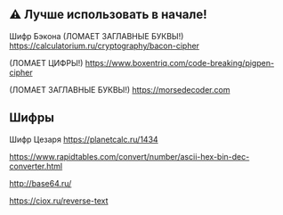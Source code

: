 ## :warning: Лучше использовать в начале!
Шифр Бэкона (ЛОМАЕТ ЗАГЛАВНЫЕ БУКВЫ!) https://calculatorium.ru/cryptography/bacon-cipher

(ЛОМАЕТ ЦИФРЫ!) https://www.boxentriq.com/code-breaking/pigpen-cipher

(ЛОМАЕТ ЗАГЛАВНЫЕ БУКВЫ!) https://morsedecoder.com

## Шифры
Шифр Цезаря https://planetcalc.ru/1434 

https://www.rapidtables.com/convert/number/ascii-hex-bin-dec-converter.html

http://base64.ru/

https://ciox.ru/reverse-text
